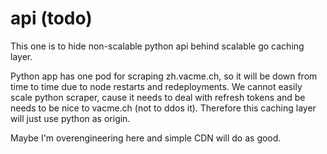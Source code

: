 # api (todo)

This one is to hide non-scalable python api behind scalable go caching layer.   

Python app has one pod for scraping zh.vacme.ch, so it will be down from time to time due to node restarts and redeployments. We cannot easily scale python scraper, cause it needs to deal with refresh tokens and be needs to be nice to vacme.ch (not to ddos it). Therefore this caching layer will just use python as origin. 

Maybe I'm overengineering here and simple CDN will do as good. 